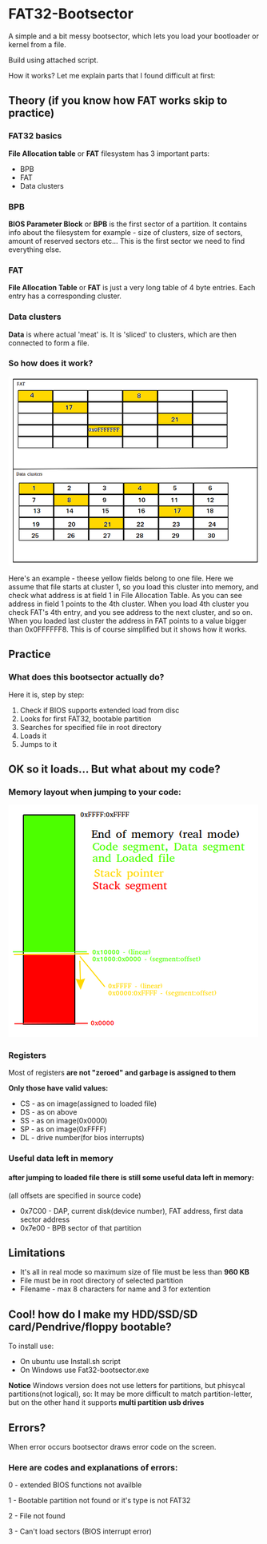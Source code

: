 # FAT32-Bootsector

A simple and a bit messy bootsector, which lets you load your bootloader or kernel from a file.

Build using attached script.

How it works? Let me explain parts that I found difficult at first:

## Theory (if you know how FAT works skip to practice)

### FAT32 basics


**File Allocation table** or **FAT** filesystem has 3 important parts:
+ BPB
+ FAT
+ Data clusters

### BPB

**BIOS Parameter Block** or **BPB** is the first sector of a partition. It contains info about the filesystem for example - size of clusters, size of sectors, amount of reserved sectors etc...
This is the first sector we need to find everything else.

### FAT

**File Allocation Table** or **FAT** is just a very long table of 4 byte entries. Each entry has a corresponding cluster.

### Data clusters

**Data** is where actual 'meat' is. It is 'sliced' to clusters, which are then connected to form a file.

### So how does it work?

![alt text](https://github.com/TebexPL/FAT32-Bootsector/blob/master/doc/fathowto.png "FAT_howto")

Here's an example - theese yellow fields belong to one file. Here we assume that file starts at cluster 1, so you load this cluster into memory, and check what address is at field 1 in File Allocation Table. As you can see address in field 1 points to the 4th cluster. When you load 4th cluster you check FAT's 4th entry, and you see address to the next cluster, and so on. When you loaded last cluster the address in FAT points to a value bigger than 0x0FFFFFF8. This is of course simplified but it shows how it works.

## Practice

### What does this bootsector actually do?

Here it is, step by step:

1. Check if BIOS supports extended load from disc
2. Looks for first FAT32, bootable partition
3. Searches for specified file in root directory
4. Loads it
5. Jumps to it

## OK so it loads... But what about my code? 

### Memory layout when jumping to your code:
![alt text](https://github.com/TebexPL/FAT32-Bootsector/blob/master/doc/Memory_layout.png "Memory layout")

### Registers
Most of registers **are not "zeroed" and garbage is assigned to them**

**Only those have valid values:**

+ CS - as on image(assigned to loaded file)
+ DS - as on above
+ SS - as on image(0x0000)
+ SP - as on image(0xFFFF)
+ DL - drive number(for bios interrupts)

### Useful data left in memory
  
#### after jumping to loaded file there is still some useful data left in memory:
(all offsets are specified in source code)

+ 0x7C00 - DAP, current disk(device number), FAT address, first data sector address
+ 0x7e00 - BPB sector of that partition



## Limitations
+ It's all in real mode so maximum size of file must be less than **960 KB**
+ File must be in root directory of selected partition
+ Filename - max 8 characters for name and 3 for extention

## Cool! how do I make my HDD/SSD/SD card/Pendrive/floppy bootable?

To install use:

+ On ubuntu use Install.sh script
+ On Windows use Fat32-bootsector.exe

**Notice** Windows version does not use letters for partitions, but phisycal partitions(not logical), so:
It may be more difficult to match partition-letter, but on the other hand it supports **multi partition usb drives**

## Errors?

When error occurs bootsector draws error code on the screen.

### Here are codes and explanations of errors:

0 - extended BIOS functions not availble

1 - Bootable partition not found or it's type is not FAT32

2 - File not found

3 - Can't load sectors (BIOS interrupt error)

